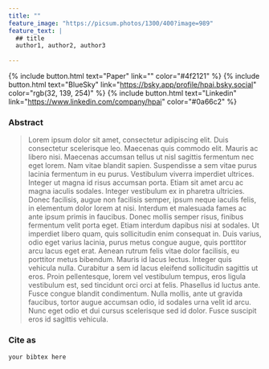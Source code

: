 ```yaml
---
title: ""
feature_image: "https://picsum.photos/1300/400?image=989"
feature_text: |
  ## title
  author1, author2, author3
  
---
```



{% include button.html text="Paper" link="" color="#4f2121"  %} {% include button.html text="BlueSky" link="https://bsky.app/profile/hpai.bsky.social" color="rgb(32, 139, 254)" %}  {% include button.html text="Linkedin" link="https://www.linkedin.com/company/hpai" color="#0a66c2" %}

### Abstract

> Lorem ipsum dolor sit amet, consectetur adipiscing elit. Duis consectetur scelerisque leo. Maecenas quis commodo elit.
> Mauris ac libero nisi. Maecenas accumsan tellus ut nisl sagittis fermentum nec eget lorem. Nam vitae blandit sapien. 
> Suspendisse a sem vitae purus lacinia fermentum in eu purus. Vestibulum viverra imperdiet ultrices. Integer ut magna 
> id risus accumsan porta. Etiam sit amet arcu ac magna iaculis sodales. Integer vestibulum ex in pharetra ultricies. 
> Donec facilisis, augue non facilisis semper, ipsum neque iaculis felis, in elementum dolor lorem at nisi. Interdum et 
> malesuada fames ac ante ipsum primis in faucibus. Donec mollis semper risus, finibus fermentum velit porta eget. Etiam
> interdum dapibus nisi at sodales. Ut imperdiet libero quam, quis sollicitudin enim consequat in. Duis varius, odio 
> eget varius lacinia, purus metus congue augue, quis porttitor arcu lacus eget erat. Aenean rutrum felis vitae dolor 
> facilisis, eu porttitor metus bibendum. Mauris id lacus lectus. Integer quis vehicula nulla. Curabitur a sem id lacus 
> eleifend sollicitudin sagittis ut eros. Proin pellentesque, lorem vel vestibulum tempus, eros ligula vestibulum est, 
> sed tincidunt orci orci at felis. Phasellus id luctus ante. Fusce congue blandit condimentum. Nulla mollis, ante ut 
> gravida faucibus, tortor augue accumsan odio, id sodales urna velit id arcu. Nunc eget odio et dui cursus scelerisque 
> sed id dolor. Fusce suscipit eros id sagittis vehicula. 

### Cite as

```
your bibtex here
```